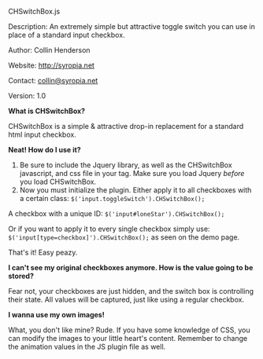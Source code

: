 CHSwitchBox.js

Description: An extremely simple but attractive toggle switch you can use in place of a standard input checkbox.

Author: Collin Henderson

Website: http://syropia.net

Contact: collin@syropia.net

Version: 1.0


**What is CHSwitchBox?**

CHSwitchBox is a simple & attractive drop-in replacement for a standard html input checkbox.

**Neat! How do I use it?**

1. Be sure to include the Jquery library, as well as the CHSwitchBox javascript, and css file in your <head> tag. Make sure you load Jquery _before_ you load CHSwitchBox.
2. Now you must initialize the plugin. Either apply it to all checkboxes with a certain class: `$('input.toggleSwitch').CHSwitchBox();`

A checkbox with a unique ID: `$('input#loneStar').CHSwitchBox();`

Or if you want to apply it to every single checkbox simply use: `$('input[type=checkbox]').CHSwitchBox();` as seen on the demo page.

That's it! Easy peazy.

**I can't see my original checkboxes anymore. How is the value going to be stored?**

Fear not, your checkboxes are just hidden, and the switch box is controlling their state. All values will be captured, just like using a regular checkbox.

**I wanna use my own images!**

What, you don't like mine? Rude. If you have some knowledge of CSS, you can modify the images to your little heart's content. Remember to change the animation values in the JS plugin file as well.	 